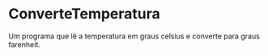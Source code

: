 # ConverteTemperatura

Um programa que lê a temperatura em graus celsius e converte para graus farenheit.